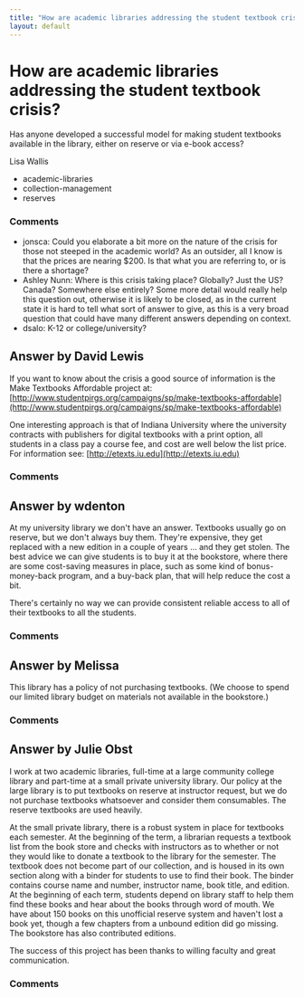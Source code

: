 ```yaml
---
title: "How are academic libraries addressing the student textbook crisis?"
layout: default
---
```

How are academic libraries addressing the student textbook crisis?
=====================
Has anyone developed a successful model for making student textbooks
available in the library, either on reserve or via e-book access?

Lisa Wallis

<ul class="tags"><li class="tag">academic-libraries</li><li class="tag">collection-management</li><li class="tag">reserves</li></ul>

### Comments ###
* jonsca: Could you elaborate a bit more on the nature of the crisis for those not
steeped in the academic world? As an outsider, all I know is that the
prices are nearing \$200. Is that what you are referring to, or is there
a shortage?
* Ashley Nunn: Where is this crisis taking place? Globally? Just the US? Canada?
Somewhere else entirely? Some more detail would really help this
question out, otherwise it is likely to be closed, as in the current
state it is hard to tell what sort of answer to give, as this is a very
broad question that could have many different answers depending on
context.
* dsalo: K-12 or college/university?


Answer by David Lewis
----------------
If you want to know about the crisis a good source of information is the
Make Textbooks Affordable project at:
[http://www.studentpirgs.org/campaigns/sp/make-textbooks-affordable](http://www.studentpirgs.org/campaigns/sp/make-textbooks-affordable)

One interesting approach is that of Indiana University where the
university contracts with publishers for digital textbooks with a print
option, all students in a class pay a course fee, and cost are well
below the list price. For information see:
[http://etexts.iu.edu](http://etexts.iu.edu)

### Comments ###

Answer by wdenton
----------------
At my university library we don't have an answer. Textbooks usually go
on reserve, but we don't always buy them. They're expensive, they get
replaced with a new edition in a couple of years ... and they get
stolen. The best advice we can give students is to buy it at the
bookstore, where there are some cost-saving measures in place, such as
some kind of bonus-money-back program, and a buy-back plan, that will
help reduce the cost a bit.

There's certainly no way we can provide consistent reliable access to
all of their textbooks to all the students.

### Comments ###

Answer by Melissa
----------------
This library has a policy of not purchasing textbooks. (We choose to
spend our limited library budget on materials not available in the
bookstore.)

### Comments ###

Answer by Julie Obst
----------------
I work at two academic libraries, full-time at a large community college
library and part-time at a small private university library. Our policy
at the large library is to put textbooks on reserve at instructor
request, but we do not purchase textbooks whatsoever and consider them
consumables. The reserve textbooks are used heavily.

At the small private library, there is a robust system in place for
textbooks each semester. At the beginning of the term, a librarian
requests a textbook list from the book store and checks with instructors
as to whether or not they would like to donate a textbook to the library
for the semester. The textbook does not become part of our collection,
and is housed in its own section along with a binder for students to use
to find their book. The binder contains course name and number,
instructor name, book title, and edition. At the beginning of each term,
students depend on library staff to help them find these books and hear
about the books through word of mouth. We have about 150 books on this
unofficial reserve system and haven't lost a book yet, though a few
chapters from a unbound edition did go missing. The bookstore has also
contributed editions.

The success of this project has been thanks to willing faculty and great
communication.

### Comments ###

